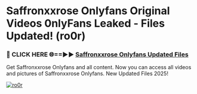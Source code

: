 # Saffronxxrose Onlyfans Original Videos 0nlyFans Leaked - Files Updated! (ro0r)

<h3>🔴 CLICK HERE 🌐==►► <a href="https://tinyurl.com/ehrbuxhb" rel="nofollow">Saffronxxrose Onlyfans Updated Files</a></h3>

Get Saffronxxrose Onlyfans and all content. Now you can access all videos and pictures of Saffronxxrose Onlyfans. New Updated Files 2025!

[![ro0r](https://i.imgur.com/lVYEuWS.gif)](https://tinyurl.com/ehrbuxhb)

